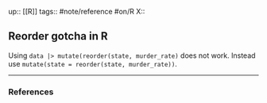 up:: [[R]]
tags:: #note/reference  #on/R 
X:: 

## Reorder gotcha in R

Using `data |> mutate(reorder(state, murder_rate)` does not work. Instead use `mutate(state = reorder(state, murder_rate))`.

---
### References

